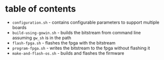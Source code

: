 # table of contents
* `configuration.sh` - contains configurable parameters to support multiple boards
* `build-using-gowin.sh` - builds the bitstream from command line assuming `gw_sh` is in the path
* `flash-fpga.sh` - flashes the fpga with the bitstream
* `program-fpga.sh` - writes the bitstream to the fpga without flashing it
* `make-and-flash-os.sh` - builds and flashes the firmware

